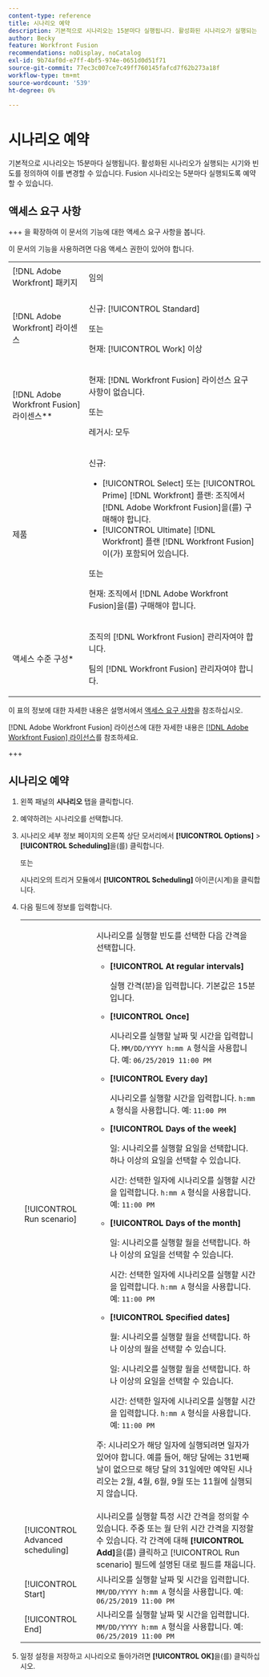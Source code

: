 ```yaml
---
content-type: reference
title: 시나리오 예약
description: 기본적으로 시나리오는 15분마다 실행됩니다. 활성화된 시나리오가 실행되는 시기와 빈도를 정의하여 이를 변경할 수 있습니다. Fusion 시나리오는 5분마다 실행되도록 예약할 수 있습니다.
author: Becky
feature: Workfront Fusion
recommendations: noDisplay, noCatalog
exl-id: 9b74af0d-e7ff-4bf5-974e-0651d0d51f71
source-git-commit: 77ec3c007ce7c49ff760145fafcd7f62b273a18f
workflow-type: tm+mt
source-wordcount: '539'
ht-degree: 0%

---
```


# 시나리오 예약

기본적으로 시나리오는 15분마다 실행됩니다. 활성화된 시나리오가 실행되는 시기와 빈도를 정의하여 이를 변경할 수 있습니다. Fusion 시나리오는 5분마다 실행되도록 예약할 수 있습니다.

## 액세스 요구 사항

+++ 을 확장하여 이 문서의 기능에 대한 액세스 요구 사항을 봅니다.

이 문서의 기능을 사용하려면 다음 액세스 권한이 있어야 합니다.

<table style="table-layout:auto">
 <col> 
 <col> 
 <tbody> 
  <tr> 
   <td role="rowheader">[!DNL Adobe Workfront] 패키지</td> 
   <td> <p>임의</p> </td> 
  </tr> 
  <tr data-mc-conditions=""> 
   <td role="rowheader">[!DNL Adobe Workfront] 라이센스</td> 
   <td> <p>신규: [!UICONTROL Standard]</p><p>또는</p><p>현재: [!UICONTROL Work] 이상</p> </td> 
  </tr> 
  <tr> 
   <td role="rowheader">[!DNL Adobe Workfront Fusion] 라이센스**</td> 
   <td>
   <p>현재: [!DNL Workfront Fusion] 라이선스 요구 사항이 없습니다.</p>
   <p>또는</p>
   <p>레거시: 모두 </p>
   </td> 
  </tr> 
  <tr> 
   <td role="rowheader">제품</td> 
   <td>
   <p>신규:</p> <ul><li>[!UICONTROL Select] 또는 [!UICONTROL Prime] [!DNL Workfront] 플랜: 조직에서 [!DNL Adobe Workfront Fusion]을(를) 구매해야 합니다.</li><li>[!UICONTROL Ultimate] [!DNL Workfront] 플랜 [!DNL Workfront Fusion]이(가) 포함되어 있습니다.</li></ul>
   <p>또는</p>
   <p>현재: 조직에서 [!DNL Adobe Workfront Fusion]을(를) 구매해야 합니다.</p>
   </td> 
  </tr>
  <tr data-mc-conditions=""> 
   <td role="rowheader">액세스 수준 구성*</td> 
   <td> 
     <p>조직의 [!DNL Workfront Fusion] 관리자여야 합니다.</p>
     <p>팀의 [!DNL Workfront Fusion] 관리자여야 합니다.</p>
   </td> 
  </tr> 
   </td> 
  </tr> 
 </tbody> 
</table>

이 표의 정보에 대한 자세한 내용은 설명서에서 [액세스 요구 사항](/help/workfront-fusion/references/licenses-and-roles/access-level-requirements-in-documentation.md)을 참조하십시오.

[!DNL Adobe Workfront Fusion] 라이선스에 대한 자세한 내용은 [[!DNL Adobe Workfront Fusion] 라이선스](/help/workfront-fusion/set-up-and-manage-workfront-fusion/licensing-operations-overview/license-automation-vs-integration.md)를 참조하세요.

+++

## 시나리오 예약

1. 왼쪽 패널의 **시나리오** 탭을 클릭합니다.
1. 예약하려는 시나리오를 선택합니다.
1. 시나리오 세부 정보 페이지의 오른쪽 상단 모서리에서 **[!UICONTROL Options]** > **[!UICONTROL Scheduling]**&#x200B;을(를) 클릭합니다.

   또는

   시나리오의 트리거 모듈에서 **[!UICONTROL Scheduling]** 아이콘(시계)을 클릭합니다.

1. 다음 필드에 정보를 입력합니다.

   <table style="table-layout:auto">   
    <col> 
    <col> 
    <tbody> 
     <tr> 
      <td role="rowheader">[!UICONTROL Run scenario]</td> 
      <td> <p>시나리오를 실행할 빈도를 선택한 다음 간격을 선택합니다.</p> 
       <ul> 
        <li> <p><strong>[!UICONTROL At regular intervals]</strong> </p> <p>실행 간격(분)을 입력합니다. 기본값은 15분입니다.</p> </li> 
        <li> <p><strong>[!UICONTROL Once]</strong> </p> <p>시나리오를 실행할 날짜 및 시간을 입력합니다. <code>MM/DD/YYYY h:mm A</code> 형식을 사용합니다. 예: <code>06/25/2019 11:00 PM</code></p> </li> 
        <li> <p><strong>[!UICONTROL Every day]</strong> </p> <p>시나리오를 실행할 시간을 입력합니다. <code>h:mm A</code> 형식을 사용합니다. 예: <code>11:00 PM</code></p> </li> 
        <li> <p><strong>[!UICONTROL Days of the week]</strong> </p> <p>일: 시나리오를 실행할 요일을 선택합니다. 하나 이상의 요일을 선택할 수 있습니다.</p> <p>시간: 선택한 일자에 시나리오를 실행할 시간을 입력합니다. <code>h:mm A</code> 형식을 사용합니다. 예: <code>11:00 PM</code></p> </li> 
        <li> <p><strong>[!UICONTROL Days of the month]</strong> </p> <p>일: 시나리오를 실행할 월을 선택합니다. 하나 이상의 요일을 선택할 수 있습니다.</p> <p>시간: 선택한 일자에 시나리오를 실행할 시간을 입력합니다. <code>h:mm A</code> 형식을 사용합니다. 예: <code>11:00 PM</code></p> </li> 
        <li> <p><strong>[!UICONTROL Specified dates]</strong> </p> <p>월: 시나리오를 실행할 월을 선택합니다. 하나 이상의 월을 선택할 수 있습니다.</p> <p>일: 시나리오를 실행할 월을 선택합니다. 하나 이상의 요일을 선택할 수 있습니다.</p> <p>시간: 선택한 일자에 시나리오를 실행할 시간을 입력합니다. <code>h:mm A</code> 형식을 사용합니다. 예: <code>11:00 PM</code></p> </li> 
       </ul> <p>주: 시나리오가 해당 일자에 실행되려면 일자가 있어야 합니다. 예를 들어, 해당 달에는 31번째 날이 없으므로 해당 달의 31일에만 예약된 시나리오는 2월, 4월, 6월, 9월 또는 11월에 실행되지 않습니다.</p> </td> 
     </tr> 
     <tr> 
      <td role="rowheader">[!UICONTROL Advanced scheduling]</td> 
      <td>시나리오를 실행할 특정 시간 간격을 정의할 수 있습니다. 주중 또는 월 단위 시간 간격을 지정할 수 있습니다. 각 간격에 대해 <strong>[!UICONTROL Add]</strong>을(를) 클릭하고 [!UICONTROL Run scenario] 필드에 설명된 대로 필드를 채웁니다.</td> 
     </tr> 
     <tr> 
      <td role="rowheader">[!UICONTROL Start]</td> 
      <td>시나리오를 실행할 날짜 및 시간을 입력합니다. <code>MM/DD/YYYY h:mm A</code> 형식을 사용합니다. 예: <code>06/25/2019 11:00 PM</code></td> 
     </tr> 
     <tr> 
      <td role="rowheader">[!UICONTROL End]</td> 
      <td>시나리오를 실행할 날짜 및 시간을 입력합니다. <code>MM/DD/YYYY h:mm A</code> 형식을 사용합니다. 예: <code>06/25/2019 11:00 PM</code></td> 
     </tr> 
    </tbody> 
   </table>

1. 일정 설정을 저장하고 시나리오로 돌아가려면 **[!UICONTROL OK]**&#x200B;을(를) 클릭하십시오.

